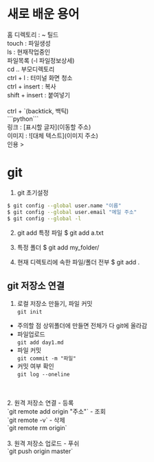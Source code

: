 # 새로 배운 용어
홈 디렉토리 : ~ 틸드
<br>touch : 파일생성
<br>ls : 현재작업중인 <br>파일목록 (-l 파일정보상세)
<br>cd .. 부모디렉토리
<br> ctrl + l : 터미널 화면 청소
<br> ctrl + insert : 복사
<br> shift + insert : 붙여넣기
<br>
<br>ctrl + `(backtick, 백틱)
<br> \```python\```
<br> 링크 : [표시할 글자](이동할 주소)
<br> 이미지 : ![대체 텍스트](이미지 주소)
<br> 인용 >


# git
1. git 초기설정
```bash
$ git config --global user.name "이름"
$ git config --global user.email "메일 주소"
$ git config --global -l
``` 

2. git add
특정 파일
$ git add a.txt

3. 특정 폴더
$ git add my_folder/

4. 현재 디렉토리에 속한 파일/폴더 전부
$ git add .


## git 저장소 연결
1. 로컬 저장소 만들기, 파일 커밋
<br>`git init`
- 주의할 점 상위폴더에 만들면 전체가 다 git에 올라감
- 파일업로드	<br>`git add day1.md`
- 파일 커밋	<br>`git commit -m "파일"`
- 커밋 여부 확인 <br>`git log --oneline`
<br>
<br>
2. 원격 저장소 연결
- 등록	<br>`git remote add origin "주소"`
- 조회  <br>`git remote -v`
- 삭제	  <br>`git remote rm origin`
<br>
<br>
3. 원격 저장소 업로드
- 푸쉬 <br>`git push origin master`